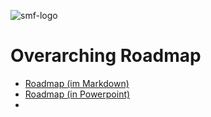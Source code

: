 ![smf-logo](../images/smf-logo.png)
# Overarching Roadmap

- [Roadmap (im Markdown)](roadmap.md)
- [Roadmap (in Powerpoint)](smf-portfolio-hl-revisited-roadmap-v5.pdf)
- 
